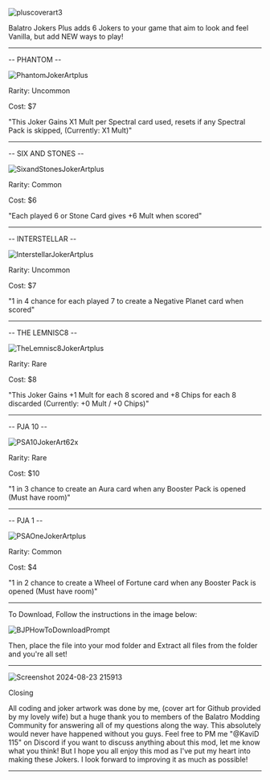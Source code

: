 ![pluscoverart3](https://github.com/user-attachments/assets/4031b049-2573-4b3a-8c95-9862d122c974)


Balatro Jokers Plus adds 6 Jokers to your game that aim to look and feel Vanilla, but add NEW ways to play!

-----

-- PHANTOM --

![PhantomJokerArtplus](https://github.com/user-attachments/assets/a2e1ab8a-fbbd-4159-98a9-65e037c1797a)                                                    

Rarity: Uncommon

Cost: $7

"This Joker Gains X1 Mult per Spectral card used, resets if any Spectral Pack is skipped, (Currently: X1 Mult)"

------

-- SIX AND STONES --

![SixandStonesJokerArtplus](https://github.com/user-attachments/assets/89d69034-e9dd-432c-9f5f-b09da2a9e0be)

Rarity: Common

Cost: $6

"Each played 6 or Stone Card gives +6 Mult when scored"

-----

-- INTERSTELLAR --

![InterstellarJokerArtplus](https://github.com/user-attachments/assets/4ff16e35-1bee-4ec8-86e0-eb1c47833196)

Rarity: Uncommon 

Cost: $7

"1 in 4 chance for each played 7 to create a Negative Planet card when scored"

-----

-- THE LEMNISC8 --

![TheLemnisc8JokerArtplus](https://github.com/user-attachments/assets/9bab7b90-4d8e-4a9f-b33e-1afc9137f5b7)

Rarity: Rare 

Cost: $8

"This Joker Gains +1 Mult for each 8 scored and +8 Chips for each 8 discarded (Currently: +0 Mult / +0 Chips)"

-----

-- PJA 10 --

![PSA10JokerArt62x](https://github.com/user-attachments/assets/b12388c0-2a52-4fb5-9a6b-ad74e3f6d8c8)

Rarity: Rare 

Cost: $10

"1 in 3 chance to create an Aura card when any Booster Pack is opened (Must have room)"

-----

-- PJA 1 --

![PSAOneJokerArtplus](https://github.com/user-attachments/assets/cd32fc52-9ef4-4da7-ab91-378cf1c7be37)

Rarity: Common

Cost: $4

"1 in 2 chance to create a Wheel of Fortune card when any Booster Pack is opened (Must have room)"

-----


To Download, Follow the instructions in the image below:

![BJPHowToDownloadPrompt](https://github.com/user-attachments/assets/d90cceb5-b12a-4a1d-b012-bbd2f60794e9)

Then, place the file into your mod folder and Extract all files from the folder and you're all set!

-----

![Screenshot 2024-08-23 215913](https://github.com/user-attachments/assets/a90c211c-658e-4a7d-bdd3-63b37b56e366)

Closing

All coding and joker artwork was done by me, (cover art for Github provided by my lovely wife) but a huge thank you to members of the Balatro Modding Community for answering all of my questions along the way. This absolutely would never have happened without you guys. Feel free to PM me "@KaviD 115" on Discord if you want to discuss anything about this mod, let me know what you think! But I hope you all enjoy this mod as I've put my heart into making these Jokers. I look forward to improving it as much as possible! 

-----
